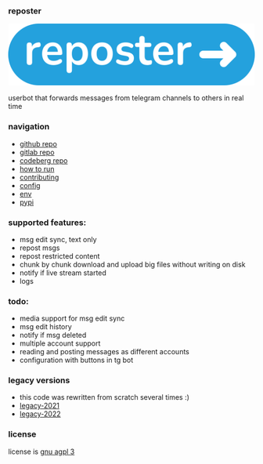 ### reposter

<img src="https://github.com/gmankab/reposter/raw/main/other/img/transparent.png">

userbot that forwards messages from telegram channels to others in real time

### navigation

- [github repo](https://github.com/gmankab/reposter)
- [gitlab repo](https://gitlab.com/gmanka/reposter)
- [codeberg repo](https://codeberg.org/gmanka/reposter)
- [how to run](https://github.com/gmankab/reposter/blob/main/other/docs/run.md)
- [contributing](https://github.com/gmankab/reposter/blob/main/other/docs/contributing.md)
- [config](https://github.com/gmankab/reposter/blob/main/other/docs/config.md)
- [env](https://github.com/gmankab/reposter/blob/main/other/docs/env.md)
- [pypi](https://pypi.org/project/reposter)


### supported features:
- msg edit sync, text only
- repost msgs
- repost restricted content
- chunk by chunk download and upload big files without writing on disk
- notify if live stream started
- logs

### todo:
- media support for msg edit sync
- msg edit history
- notify if msg deleted
- multiple account support
- reading and posting messages as different accounts
- configuration with buttons in tg bot

### legacy versions

- this code was rewritten from scratch several times :)
- [legacy-2021](https://github.com/gmankab/reposter/tree/legacy-2021)
- [legacy-2022](https://github.com/gmankab/reposter/tree/legacy-2022)

### license

license is [gnu agpl 3](https://gnu.org/licenses/agpl-3.0.en.html)

